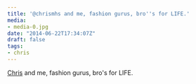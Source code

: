 ```yaml
---
title: '@chrismhs and me, fashion gurus, bro''s for LIFE.'
media:
- media-0.jpg
date: "2014-06-22T17:34:07Z"
draft: false
tags:
- chris
---
```

[Chris](/tags/chris) and me, fashion gurus, bro's for LIFE.
